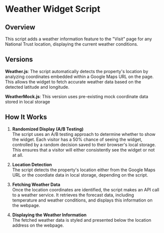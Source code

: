 # Weather Widget Script

## Overview

This script adds a weather information feature to the "Visit" page for any National Trust location, displaying the current weather conditions.

## Versions

**Weather.js**:
The script automatically detects the property's location by analyzing coordinates embedded within a Google Maps URL on the page. This allows the widget to fetch accurate weather data based on the detected latitude and longitude.
   
**WeatherMock.js**:
This version uses pre-existing mock coordinate data stored in local storage

## How It Works

1. **Randomized Display (A/B Testing)**  
   The script uses an A/B testing approach to determine whether to show the widget. Each visitor has a 50% chance of seeing the widget, controlled by a random decision saved to their browser's local storage. This ensures that a visitor will either consistently see the widget or not at all.

2. **Location Detection**  
   The script detects the property's location either from the Google Maps URL or the coordiate data in local storage, depending on the script.

3. **Fetching Weather Data**  
   Once the location coordinates are identified, the script makes an API call to a weather service. It retrieves the forecast data, including temperature and weather conditions, and displays this information on the webpage.

4. **Displaying the Weather Information**  
   The fetched weather data is styled and presented below the location address on the webpage.



